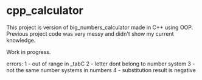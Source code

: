 # cpp_calculator

This project is version of big_numbers_calculator made in C++ using OOP. Previous project code was very messy and didn't show my current knowledge.

Work in progress.

errors:
1 - out of range in _tabC
2 - letter dont belong to number system
3 - not the same number systems in numbers
4 - substitution result is negative